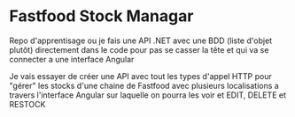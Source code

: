 # Fastfood Stock Managar

Repo d'apprentisage ou je fais une API .NET avec une BDD (liste d'objet plutôt) directement dans le code pour pas se casser la tête et qui va se connecter a une interface Angular

Je vais essayer de créer une API avec tout les types d'appel HTTP pour "gérer" les stocks d'une chaine de Fastfood avec plusieurs localisations a travers l'interface Angular sur laquelle on pourra les voir et EDIT, DELETE et RESTOCK
